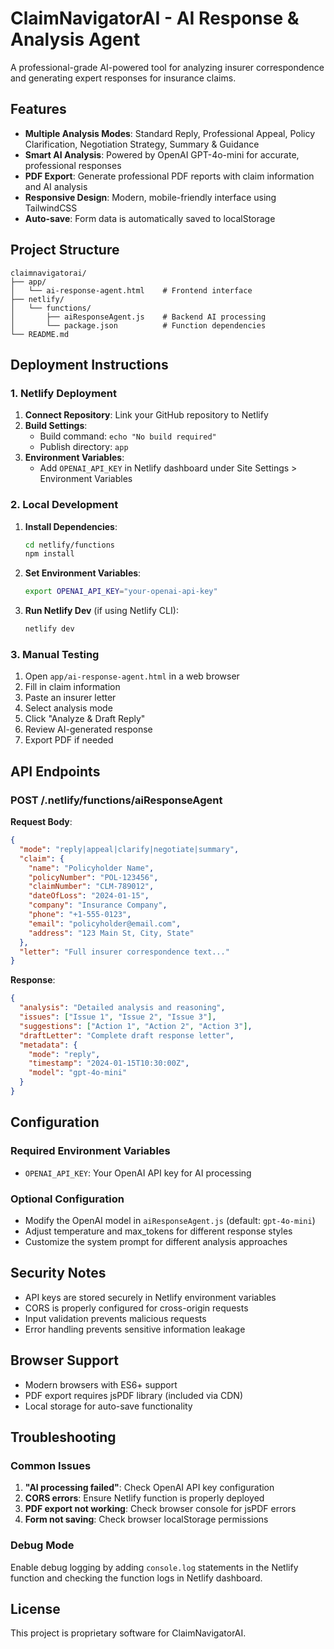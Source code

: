 # ClaimNavigatorAI - AI Response & Analysis Agent

A professional-grade AI-powered tool for analyzing insurer correspondence and generating expert responses for insurance claims.

## Features

- **Multiple Analysis Modes**: Standard Reply, Professional Appeal, Policy Clarification, Negotiation Strategy, Summary & Guidance
- **Smart AI Analysis**: Powered by OpenAI GPT-4o-mini for accurate, professional responses
- **PDF Export**: Generate professional PDF reports with claim information and AI analysis
- **Responsive Design**: Modern, mobile-friendly interface using TailwindCSS
- **Auto-save**: Form data is automatically saved to localStorage

## Project Structure

```
claimnavigatorai/
├── app/
│   └── ai-response-agent.html    # Frontend interface
├── netlify/
│   └── functions/
│       ├── aiResponseAgent.js    # Backend AI processing
│       └── package.json          # Function dependencies
└── README.md
```

## Deployment Instructions

### 1. Netlify Deployment

1. **Connect Repository**: Link your GitHub repository to Netlify
2. **Build Settings**:
   - Build command: `echo "No build required"`
   - Publish directory: `app`
3. **Environment Variables**:
   - Add `OPENAI_API_KEY` in Netlify dashboard under Site Settings > Environment Variables

### 2. Local Development

1. **Install Dependencies**:
   ```bash
   cd netlify/functions
   npm install
   ```

2. **Set Environment Variables**:
   ```bash
   export OPENAI_API_KEY="your-openai-api-key"
   ```

3. **Run Netlify Dev** (if using Netlify CLI):
   ```bash
   netlify dev
   ```

### 3. Manual Testing

1. Open `app/ai-response-agent.html` in a web browser
2. Fill in claim information
3. Paste an insurer letter
4. Select analysis mode
5. Click "Analyze & Draft Reply"
6. Review AI-generated response
7. Export PDF if needed

## API Endpoints

### POST /.netlify/functions/aiResponseAgent

**Request Body**:
```json
{
  "mode": "reply|appeal|clarify|negotiate|summary",
  "claim": {
    "name": "Policyholder Name",
    "policyNumber": "POL-123456",
    "claimNumber": "CLM-789012",
    "dateOfLoss": "2024-01-15",
    "company": "Insurance Company",
    "phone": "+1-555-0123",
    "email": "policyholder@email.com",
    "address": "123 Main St, City, State"
  },
  "letter": "Full insurer correspondence text..."
}
```

**Response**:
```json
{
  "analysis": "Detailed analysis and reasoning",
  "issues": ["Issue 1", "Issue 2", "Issue 3"],
  "suggestions": ["Action 1", "Action 2", "Action 3"],
  "draftLetter": "Complete draft response letter",
  "metadata": {
    "mode": "reply",
    "timestamp": "2024-01-15T10:30:00Z",
    "model": "gpt-4o-mini"
  }
}
```

## Configuration

### Required Environment Variables

- `OPENAI_API_KEY`: Your OpenAI API key for AI processing

### Optional Configuration

- Modify the OpenAI model in `aiResponseAgent.js` (default: `gpt-4o-mini`)
- Adjust temperature and max_tokens for different response styles
- Customize the system prompt for different analysis approaches

## Security Notes

- API keys are stored securely in Netlify environment variables
- CORS is properly configured for cross-origin requests
- Input validation prevents malicious requests
- Error handling prevents sensitive information leakage

## Browser Support

- Modern browsers with ES6+ support
- PDF export requires jsPDF library (included via CDN)
- Local storage for auto-save functionality

## Troubleshooting

### Common Issues

1. **"AI processing failed"**: Check OpenAI API key configuration
2. **CORS errors**: Ensure Netlify function is properly deployed
3. **PDF export not working**: Check browser console for jsPDF errors
4. **Form not saving**: Check browser localStorage permissions

### Debug Mode

Enable debug logging by adding `console.log` statements in the Netlify function and checking the function logs in Netlify dashboard.

## License

This project is proprietary software for ClaimNavigatorAI.